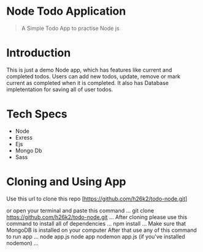 # Node Todo Application
>A Simple Todo App to practise Node js

# Introduction
This is just a demo Node app, which has features like current and completed todos. Users can add new todos, update, remove or mark  current as completed when it is completed. It also has Database impletentation for saving all of user todos.

# Tech Specs
- Node
- Exress
- Ejs
- Mongo Db
- Sass

# Cloning and Using App
Use this url to clone this repo
[https://github.com/h26k2/todo-node.git]

or open your terminal and paste this command
...
git clone https://github.com/h26k2/todo-node.git
...
After cloning please use this command to install all of dependencies
...
npm install
... 
Make sure that MongoDB is installed on your computer
After that use any of this command to run app
...
node app.js
node app
nodemon app.js (if you've installed nodemon)
...
